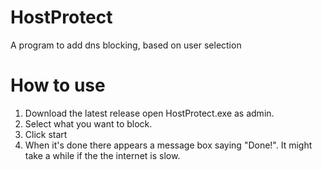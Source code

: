 # HostProtect
A program to add dns blocking, based on user selection

# How to use
1. Download the latest release open HostProtect.exe as admin.
2. Select what you want to block.
3. Click start
4. When it's done there appears a message box saying "Done!". It might take a while if the the internet is slow.
